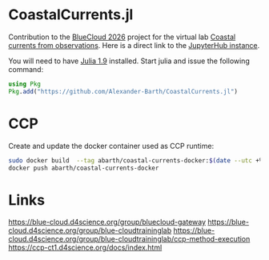 # CoastalCurrents.jl

Contribution to the [BlueCloud 2026](https://blue-cloud.org/) project for the virtual lab [Coastal currents from observations](https://blue-cloud.d4science.org/group/coastalcurrentsfromobservations).
Here is a direct link to the [JupyterHub instance](https://jupyterhub.d4science.org/hub/oauth_login?context=%2Fd4science.research-infrastructures.eu%2FD4OS%2FCoastalCurrentsFromObservations).

You will need to have [Julia 1.9](https://julialang.org/downloads/) installed. Start julia and issue the following command:

```julia
using Pkg
Pkg.add("https://github.com/Alexander-Barth/CoastalCurrents.jl")
```



# CCP

Create and update the docker container used as CCP runtime:

``` bash
sudo docker build  --tag abarth/coastal-currents-docker:$(date --utc +%Y-%m-%dT%H%M)  --tag abarth/coastal-currents-docker:latest .
docker push abarth/coastal-currents-docker
```


# Links

https://blue-cloud.d4science.org/group/bluecloud-gateway
https://blue-cloud.d4science.org/group/blue-cloudtraininglab
https://blue-cloud.d4science.org/group/blue-cloudtraininglab/ccp-method-execution
https://ccp-ct1.d4science.org/docs/index.html
